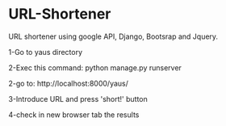 # URL-Shortener
URL shortener using google API, Django, Bootsrap and Jquery.

1-Go to yaus directory

2-Exec this command: python manage.py runserver

2-go to: http://localhost:8000/yaus/

3-Introduce URL and press 'short!' button

4-check in new browser tab the results 
